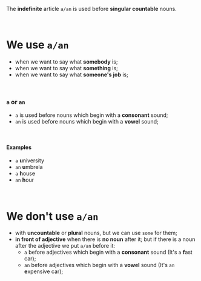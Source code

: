 The **indefinite** article `a/an` is used before **singular countable** nouns.

<br>

# We use `a/an`
- when we want to say what **somebody** is;
- when we want to say what **something** is;
- when we want to say what **someone's job** is;

<br>

### `a` or `an`
- `a` is used before nouns which begin with a **consonant** sound;
- `an` is used before nouns which begin with a **vowel** sound;

<br>

#### Examples
- `a` **u**niversity
- `an` **u**mbrela
- `a` **h**ouse
- `an` **h**our

<br>

# We don't use `a/an`
- with **uncountable** or **plural** nouns, but we can use `some` for them;
- **in front of adjective** when there is **no noun** after it; but if there is a noun after the adjective we put `a/an` before it:
  - `a` before adjectives which begin with a **consonant** sound (It's `a` **f**ast car);
  - `an` before adjectives which begin with a **vowel** sound (It's `an` **e**xpensive car);